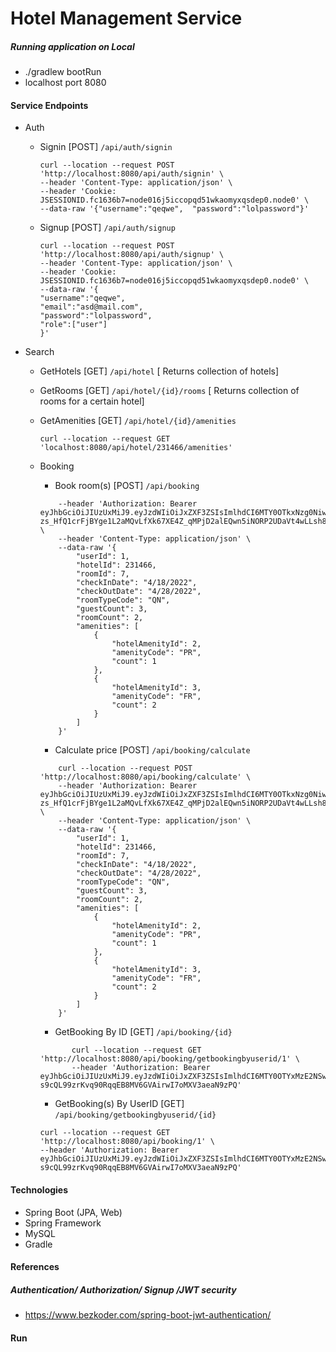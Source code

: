 # Hotel Management Service

##### Running application on Local

- ./gradlew bootRun
- localhost port 8080

#### Service Endpoints

- Auth

  - Signin [POST] `/api/auth/signin`
    ```
    curl --location --request POST 'http://localhost:8080/api/auth/signin' \
    --header 'Content-Type: application/json' \
    --header 'Cookie: JSESSIONID.fc1636b7=node016j5iccopqd51wkaomyxqsdep0.node0' \
    --data-raw '{"username":"qeqwe",  "password":"lolpassword"}'
    ```
  - Signup [POST] `/api/auth/signup`
    ```
    curl --location --request POST 'http://localhost:8080/api/auth/signup' \
    --header 'Content-Type: application/json' \
    --header 'Cookie: JSESSIONID.fc1636b7=node016j5iccopqd51wkaomyxqsdep0.node0' \
    --data-raw '{
    "username":"qeqwe",
    "email":"asd@mail.com",
    "password":"lolpassword",
    "role":["user"]
    }'
    ```

- Search

  - GetHotels [GET] `/api/hotel` [ Returns collection of hotels]
  - GetRooms [GET] `/api/hotel/{id}/rooms` [ Returns collection of rooms for a certain hotel]
  - GetAmenities [GET] `/api/hotel/{id}/amenities`

    ```
    curl --location --request GET 'localhost:8080/api/hotel/231466/amenities'
    ```

  - Booking
    - Book room(s) [POST] `/api/booking`
    
    ```curl --location --request POST     'http://localhost:8080/api/booking/calculate' \
        --header 'Authorization: Bearer eyJhbGciOiJIUzUxMiJ9.eyJzdWIiOiJxZXF3ZSIsImlhdCI6MTY0OTkxNzg0NiwiZXhwIjoxNjUwMDA0MjQ2fQ.2iN-zs_HfQ1crFjBYge1L2aMQvLfXk67XE4Z_qMPjD2alEQwn5iNORP2UDaVt4wLLsh8Pm7SW_OrD6LUtAG41g' \
        --header 'Content-Type: application/json' \
        --data-raw '{
            "userId": 1,
            "hotelId": 231466,
            "roomId": 7,
            "checkInDate": "4/18/2022",
            "checkOutDate": "4/28/2022",
            "roomTypeCode": "QN",
            "guestCount": 3,
            "roomCount": 2,
            "amenities": [
                {
                    "hotelAmenityId": 2,
                    "amenityCode": "PR",
                    "count": 1
                },
                {
                    "hotelAmenityId": 3,
                    "amenityCode": "FR",
                    "count": 2
                }
            ]
        }'
    ```
    - Calculate price [POST] `/api/booking/calculate`

    ```
        curl --location --request POST 'http://localhost:8080/api/booking/calculate' \
        --header 'Authorization: Bearer eyJhbGciOiJIUzUxMiJ9.eyJzdWIiOiJxZXF3ZSIsImlhdCI6MTY0OTkxNzg0NiwiZXhwIjoxNjUwMDA0MjQ2fQ.2iN-zs_HfQ1crFjBYge1L2aMQvLfXk67XE4Z_qMPjD2alEQwn5iNORP2UDaVt4wLLsh8Pm7SW_OrD6LUtAG41g' \
        --header 'Content-Type: application/json' \
        --data-raw '{
            "userId": 1,
            "hotelId": 231466,
            "roomId": 7,
            "checkInDate": "4/18/2022",
            "checkOutDate": "4/28/2022",
            "roomTypeCode": "QN",
            "guestCount": 3,
            "roomCount": 2,
            "amenities": [
                {
                    "hotelAmenityId": 2,
                    "amenityCode": "PR",
                    "count": 1
                },
                {
                    "hotelAmenityId": 3,
                    "amenityCode": "FR",
                    "count": 2
                }
            ]
        }'
    ```
    
    - GetBooking By ID [GET] `/api/booking/{id}`
     ```
            curl --location --request GET 'http://localhost:8080/api/booking/getbookingbyuserid/1' \
            --header 'Authorization: Bearer eyJhbGciOiJIUzUxMiJ9.eyJzdWIiOiJxZXF3ZSIsImlhdCI6MTY0OTYxMzE2NSwiZXhwIjoxNjQ5Njk5NTY1fQ.ahGSOOKcZjtojnMm8sDIV5U706WWOwIUINKHgC_xB-s9cQL99zrKvq90RqqEB8MV6GVAirwI7oMXV3aeaN9zPQ'
    ```
    
    - GetBooking(s) By UserID [GET] `/api/booking/getbookingbyuserid/{id}`
    ```
    curl --location --request GET 'http://localhost:8080/api/booking/1' \
    --header 'Authorization: Bearer eyJhbGciOiJIUzUxMiJ9.eyJzdWIiOiJxZXF3ZSIsImlhdCI6MTY0OTYxMzE2NSwiZXhwIjoxNjQ5Njk5NTY1fQ.ahGSOOKcZjtojnMm8sDIV5U706WWOwIUINKHgC_xB-s9cQL99zrKvq90RqqEB8MV6GVAirwI7oMXV3aeaN9zPQ'
    ```
#### Technologies

- Spring Boot (JPA, Web)
- Spring Framework
- MySQL
- Gradle

#### References

##### Authentication/ Authorization/ Signup /JWT security

- https://www.bezkoder.com/spring-boot-jwt-authentication/

#### Run

